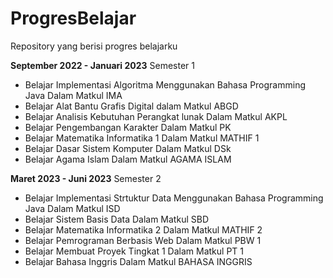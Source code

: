 # ProgresBelajar
Repository yang berisi progres belajarku

**September 2022 - Januari 2023**
Semester 1

* Belajar Implementasi Algoritma Menggunakan Bahasa Programming Java Dalam Matkul IMA
* Belajar Alat Bantu Grafis Digital dalam Matkul ABGD
* Belajar Analisis Kebutuhan Perangkat lunak Dalam Matkul AKPL
* Belajar Pengembangan Karakter Dalam Matkul PK
* Belajar Matematika Informatika 1 Dalam Matkul MATHIF 1
* Belajar Dasar Sistem Komputer Dalam Matkul DSk
* Belajar Agama Islam Dalam Matkul AGAMA ISLAM

**Maret 2023 - Juni 2023**
Semester 2 

* Belajar Implementasi Strtuktur Data Menggunakan Bahasa Programming Java Dalam Matkul ISD
* Belajar Sistem Basis Data Dalam Matkul SBD
* Belajar Matematika Informatika 2 Dalam Matkul MATHIF 2
* Belajar Pemrograman Berbasis Web Dalam Matkul PBW 1
* Belajar Membuat Proyek Tingkat 1 Dalam Matkul PT 1
* Belajar Bahasa Inggris Dalam Matkul BAHASA INGGRIS
